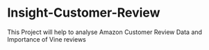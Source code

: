 # Insight-Customer-Review
This Project will help to analyse Amazon Customer Review Data and Importance of Vine reviews
